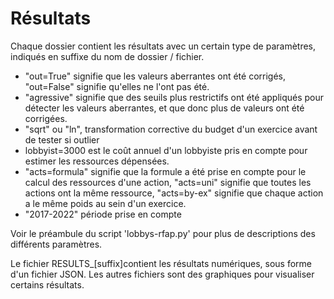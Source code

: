 # Résultats

Chaque dossier contient les résultats avec un certain type de paramètres, indiqués en suffixe du nom de dossier / fichier. 
 - "out=True" signifie que les valeurs aberrantes ont été corrigés, "out=False" signifie qu'elles ne l'ont pas été.
 - "agressive" signifie que des seuils plus restrictifs ont été appliqués pour détecter les valeurs aberrantes, et que donc plus de valeurs ont été corrigées.
 - "sqrt" ou "ln", transformation corrective du budget d'un exercice avant de tester si outlier
 - lobbyist=3000 est le coût annuel d'un lobbyiste pris en compte pour estimer les ressources dépensées.
 - "acts=formula" signifie que la formule a été prise en compte pour le calcul des ressources d'une action, "acts=uni" signifie que toutes les actions ont la même ressource, "acts=by-ex" signifie que chaque action a le même poids au sein d'un exercice.
 -  "2017-2022" période prise en compte

Voir le préambule du script 'lobbys-rfap.py' pour plus de descriptions des différents paramètres.

Le fichier RESULTS_[suffix]contient les résultats numériques, sous forme d'un fichier JSON. Les autres fichiers sont des graphiques pour visualiser certains résultats. 
